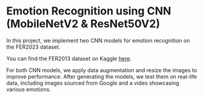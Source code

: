 # Emotion Recognition using CNN (MobileNetV2 & ResNet50V2)

In this project, we implement two CNN models for emotion recognition on the FER2023 dataset.

You can find the FER2013 dataset on Kaggle [here](https://www.kaggle.com/datasets/msambare/fer2013).

For both CNN models, we apply data augmentation and resize the images to improve performance. After generating the models, we test them on real-life data, including images sourced from Google and a video showcasing various emotions.
